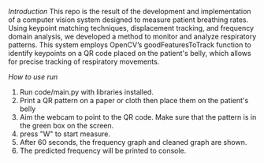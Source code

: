 *Introduction*
This repo is the result of the development and implementation of a computer vision system designed to measure patient breathing rates. Using keypoint matching techniques, displacement tracking, and frequency domain analysis, we developed a method to monitor and analyze respiratory patterns. This system employs OpenCV’s goodFeaturesToTrack function to identify keypoints on a QR code placed on the patient's belly, which allows for precise tracking of respiratory movements.

*How to use run*
1. Run code/main.py with libraries installed.
2. Print a QR pattern on a paper or cloth then place them on the patient's belly
3. Aim the webcam to point to the QR code. Make sure that the pattern is in the green box on the screen.
4. press "W" to start measure.
5. After 60 seconds, the frequency graph and cleaned graph are shown.
6. The predicted frequency will be printed to console.
